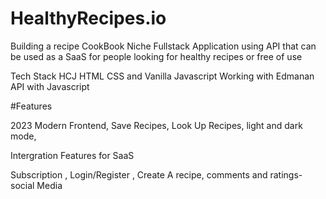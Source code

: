 # HealthyRecipes.io

Building a recipe CookBook Niche Fullstack Application using API that can be used as a SaaS for people looking for healthy recipes or free of use

Tech Stack HCJ
HTML CSS and Vanilla Javascript
Working with Edmanan API with Javascript

#Features

2023 Modern Frontend,
Save Recipes, 
Look Up Recipes, 
light and dark mode,

Intergration Features for SaaS

Subscription ,
Login/Register ,
Create A recipe,
comments and ratings-social Media

